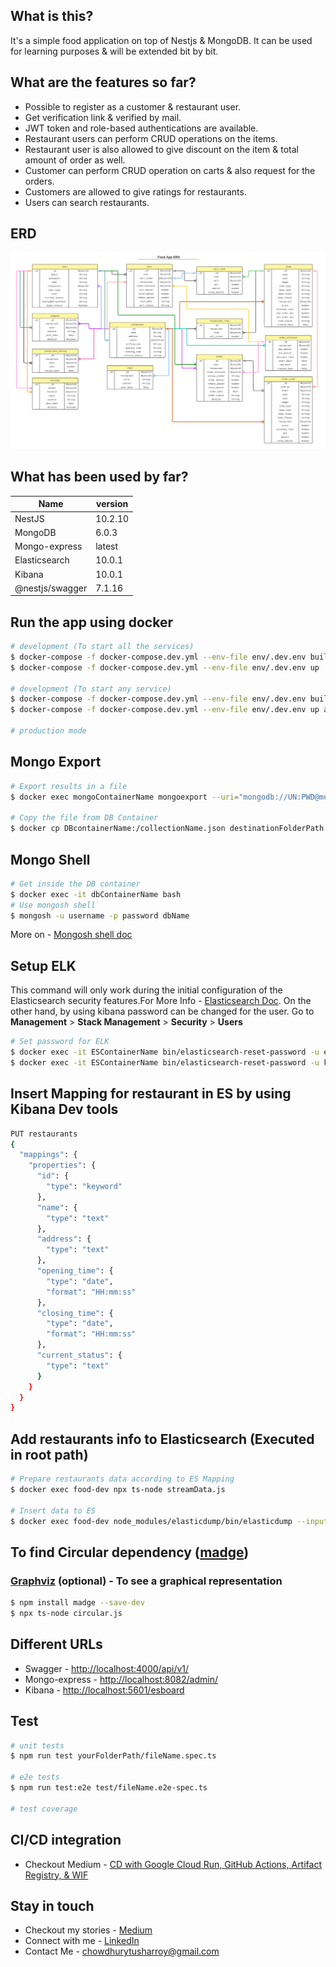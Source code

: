 

## What is this?
It's a simple food application on top of Nestjs & MongoDB. It can be used for learning purposes & will be extended bit by bit.

## What are the features so far?
* Possible to register as a customer & restaurant user.
* Get verification link & verified by mail.
* JWT token and role-based authentications are available.
* Restaurant users can perform CRUD operations on the items.
* Restaurant user is also allowed to give discount on the item & total amount of order as well.
* Customer can perform CRUD operation on carts & also request for the orders.
* Customers are allowed to give ratings for restaurants.
* Users can search restaurants.

## ERD
![Food App ERD](https://github.com/TusharRoy23/food-app-nestjs/blob/master/food-app-ERD.png)

## What has been used by far?
| Name        | version |
| ------------|---------|
| NestJS      | 10.2.10 |
| MongoDB     | 6.0.3   |
| Mongo-express | latest|
| Elasticsearch | 10.0.1|
| Kibana      | 10.0.1  |
| @nestjs/swagger|7.1.16|


## Run the app using docker

```bash
# development (To start all the services)
$ docker-compose -f docker-compose.dev.yml --env-file env/.dev.env build --no-cache
$ docker-compose -f docker-compose.dev.yml --env-file env/.dev.env up

# development (To start any service)
$ docker-compose -f docker-compose.dev.yml --env-file env/.dev.env build --no-cache anyServiceName
$ docker-compose -f docker-compose.dev.yml --env-file env/.dev.env up anyServiceName

# production mode
```
## Mongo Export
```bash
# Export results in a file
$ docker exec mongoContainerName mongoexport --uri="mongodb://UN:PWD@mongoContainerName:27017/DBName" --collection=CollectionName --type=json --fields=field1,field2 --out=collectionName.json --jsonArray 

# Copy the file from DB Container
$ docker cp DBcontainerName:/collectionName.json destinationFolderPath
```
## Mongo Shell
```bash
# Get inside the DB container
$ docker exec -it dbContainerName bash
# Use mongosh shell
$ mongosh -u username -p password dbName
```
More on - [Mongosh shell doc](https://www.mongodb.com/docs/mongodb-shell/crud/)
## Setup ELK
This command will only work during the initial configuration of the Elasticsearch security features.For More Info - [Elasticsearch Doc](https://www.elastic.co/guide/en/elasticsearch/reference/current/reset-password.html). On the other hand, by using kibana password can be changed for the user. Go to **Management** > **Stack Management** > **Security** > **Users**
```bash
# Set password for ELK
$ docker exec -it ESContainerName bin/elasticsearch-reset-password -u elastic -i
$ docker exec -it ESContainerName bin/elasticsearch-reset-password -u kibana_system -i
```
## Insert Mapping for restaurant in ES by using Kibana Dev tools
```bash
PUT restaurants 
{
  "mappings": {
    "properties": {
      "id": {
        "type": "keyword"
      },
      "name": {
        "type": "text"
      },
      "address": {
        "type": "text"
      },
      "opening_time": {
        "type": "date",
        "format": "HH:mm:ss"
      },
      "closing_time": {
        "type": "date",
        "format": "HH:mm:ss"
      },
      "current_status": {
        "type": "text"
      }
    }
  }
}
```
## Add restaurants info to Elasticsearch (Executed in root path)
```bash
# Prepare restaurants data according to ES Mapping
$ docker exec food-dev npx ts-node streamData.js

# Insert data to ES
$ docker exec food-dev node_modules/elasticdump/bin/elasticdump --input=restaurant.json --output=http://esUN:esPW@esFood01:9200/ --type=data
```
## To find Circular dependency ([madge](https://www.npmjs.com/package/madge))
### [Graphviz](https://www.npmjs.com/package/madge#graphviz-optional) (optional) - To see a graphical representation
```bash
$ npm install madge --save-dev
$ npx ts-node circular.js
```
## Different URLs
- Swagger - [http://localhost:4000/api/v1/](http://localhost:4000/api/v1/)
- Mongo-express - [http://localhost:8082/admin/](http://localhost:8082/admin/)
- Kibana - [http://localhost:5601/esboard](http://localhost:5601/esboard)
## Test
```bash
# unit tests
$ npm run test yourFolderPath/fileName.spec.ts

# e2e tests
$ npm run test:e2e test/fileName.e2e-spec.ts

# test coverage
```
## CI/CD integration
- Checkout Medium - [CD with Google Cloud Run, GitHub Actions, Artifact Registry, & WIF](https://tushar-chy.medium.com/cd-with-google-cloud-run-github-actions-artifact-registry-workload-identity-federation-fcc8e317b327)
## Stay in touch
- Checkout my stories - [Medium](https://medium.com/@tushar-chy)
- Connect with me - [LinkedIn](https://www.linkedin.com/in/tushar-roy-chy/)
- Contact Me - chowdhurytusharroy@gmail.com
